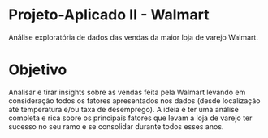 # Projeto-Aplicado II - Walmart
Análise exploratória de dados das vendas da maior loja de varejo Walmart.

# Objetivo
Analisar e tirar insights sobre as vendas feita pela Walmart levando em consideração todos os fatores apresentados nos dados (desde localização até temperatura e/ou taxa de desemprego). A ideia é ter uma análise completa e rica sobre os principais fatores que levam a loja de varejo ter sucesso no seu ramo e se consolidar durante todos esses anos.

